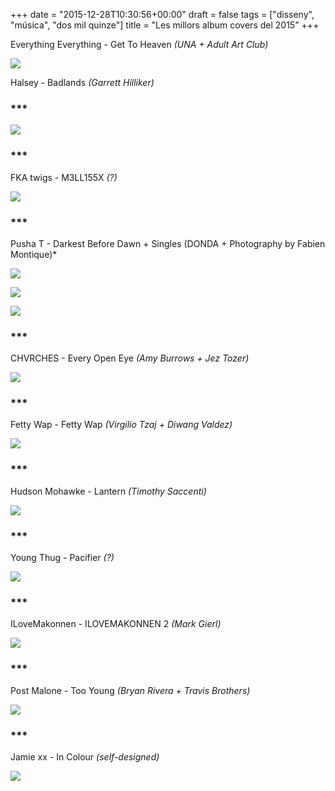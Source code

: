 +++
date = "2015-12-28T10:30:56+00:00"
draft = false
tags = ["disseny", "música", "dos mil quinze"]
title = "Les millors album covers del 2015"
+++
<!-- more -->

Everything Everything - Get To Heaven *(UNA + Adult Art Club)*

![](https://36.media.tumblr.com/2e18167a723d1a330e5d7afb2d18f624/tumblr_inline_o02bri9VG21rf46cf_540.jpg)

Halsey - Badlands *(Garrett Hilliker)*

### ***

![](https://41.media.tumblr.com/864c27c134c62b9f3d6a06e663c241db/tumblr_inline_o02bywp0Oy1rf46cf_540.jpg)

### ***

FKA twigs - M3LL155X *(?)*

![](https://40.media.tumblr.com/887705597175a1bf3c612c7404fe5887/tumblr_inline_o02bzkLuei1rf46cf_540.jpg)

### ***

Pusha T - Darkest Before Dawn + Singles (DONDA + Photography by Fabien Montique)*

![](https://40.media.tumblr.com/c3484ae5ec348492d2ea3d1e891ecf1d/tumblr_inline_o02c3ciFv71rf46cf_540.jpg)

![](https://40.media.tumblr.com/69e8abba76e33d9f515c807f9fea2c6a/tumblr_inline_o02c3hFOI31rf46cf_540.jpg)

![](https://40.media.tumblr.com/131c651139d2c9d93876b8274c805919/tumblr_inline_o02c4cOpqk1rf46cf_540.jpg)

### ***

CHVRCHES - Every Open Eye *(Amy Burrows + Jez Tozer)*

![](https://40.media.tumblr.com/d76859d8deaaa93cfb9bd39b2ba9cf20/tumblr_inline_o02c5fkmwg1rf46cf_540.jpg)

### ***

Fetty Wap - Fetty Wap *(Virgilio Tzaj + Diwang Valdez)*

![](https://36.media.tumblr.com/b02cb47fcd77f738cdf5d785adf41dfc/tumblr_inline_o02caqr31T1rf46cf_540.jpg)

### ***

Hudson Mohawke - Lantern *(Timothy Saccenti)*

![](https://41.media.tumblr.com/b711cde0c21552a28d343fe95adfa9fe/tumblr_inline_o02cm0InGI1rf46cf_540.jpg)

### ***

Young Thug - Pacifier *(?)*

![](https://40.media.tumblr.com/7bd62469ec92b18148b4904a70bb7a25/tumblr_inline_o02cqc2A9H1rf46cf_540.jpg)

### ***

ILoveMakonnen - ILOVEMAKONNEN 2 *(Mark Gierl)*

![](https://41.media.tumblr.com/5e14b1c0e8cc128b8e8ba22d4a858ddf/tumblr_inline_o02d0kDpgH1rf46cf_540.jpg)

### ***

Post Malone - Too Young *(Bryan Rivera + Travis Brothers)*

![](https://40.media.tumblr.com/756b9de23cd38ffc3bfef783f674d5be/tumblr_inline_o02d0o7G701rf46cf_540.jpg)

### ***

Jamie xx - In Colour *(self-designed)*

![](https://41.media.tumblr.com/3ed9f0ff72bc3290a657684d0c1662b0/tumblr_inline_o02d46sEvH1rf46cf_540.jpg)